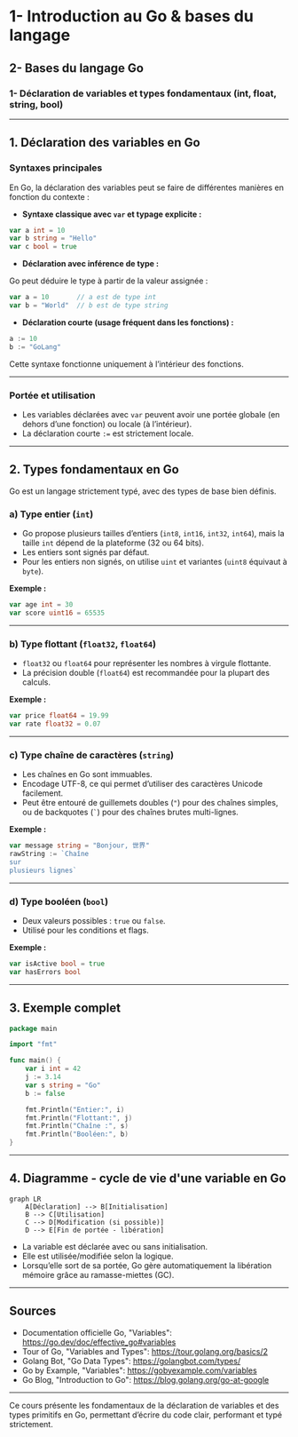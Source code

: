 # 1- Introduction au Go & bases du langage  
## 2- Bases du langage Go  
### 1- Déclaration de variables et types fondamentaux (int, float, string, bool)  

---

## 1. Déclaration des variables en Go  

### Syntaxes principales  

En Go, la déclaration des variables peut se faire de différentes manières en fonction du contexte :

- **Syntaxe classique avec `var` et typage explicite :**

```go
var a int = 10
var b string = "Hello"
var c bool = true
```

- **Déclaration avec inférence de type :**

Go peut déduire le type à partir de la valeur assignée :

```go
var a = 10       // a est de type int
var b = "World"  // b est de type string
```

- **Déclaration courte (usage fréquent dans les fonctions) :**

```go
a := 10
b := "GoLang"
```

Cette syntaxe fonctionne uniquement à l’intérieur des fonctions.

---

### Portée et utilisation

- Les variables déclarées avec `var` peuvent avoir une portée globale (en dehors d’une fonction) ou locale (à l’intérieur).
- La déclaration courte `:=` est strictement locale.

---

## 2. Types fondamentaux en Go  

Go est un langage strictement typé, avec des types de base bien définis.

### a) Type entier (`int`)

- Go propose plusieurs tailles d’entiers (`int8`, `int16`, `int32`, `int64`), mais la taille `int` dépend de la plateforme (32 ou 64 bits).
- Les entiers sont signés par défaut.  
- Pour les entiers non signés, on utilise `uint` et variantes (`uint8` équivaut à `byte`).

**Exemple :**

```go
var age int = 30
var score uint16 = 65535
```

---

### b) Type flottant (`float32`, `float64`)

- `float32` ou `float64` pour représenter les nombres à virgule flottante.
- La précision double (`float64`) est recommandée pour la plupart des calculs.

**Exemple :**

```go
var price float64 = 19.99
var rate float32 = 0.07
```

---

### c) Type chaîne de caractères (`string`)

- Les chaînes en Go sont immuables.
- Encodage UTF-8, ce qui permet d’utiliser des caractères Unicode facilement.
- Peut être entouré de guillemets doubles (`"`) pour des chaînes simples, ou de backquotes (`` ` ``) pour des chaînes brutes multi-lignes.

**Exemple :**

```go
var message string = "Bonjour, 世界"
rawString := `Chaîne
sur
plusieurs lignes`
```

---

### d) Type booléen (`bool`)

- Deux valeurs possibles : `true` ou `false`.
- Utilisé pour les conditions et flags.

**Exemple :**

```go
var isActive bool = true
var hasErrors bool
```

---

## 3. Exemple complet  

```go
package main

import "fmt"

func main() {
    var i int = 42
    j := 3.14
    var s string = "Go"
    b := false

    fmt.Println("Entier:", i)
    fmt.Println("Flottant:", j)
    fmt.Println("Chaîne :", s)
    fmt.Println("Booléen:", b)
}
```

---

## 4. Diagramme - cycle de vie d'une variable en Go

```mermaid
graph LR
    A[Déclaration] --> B[Initialisation]
    B --> C[Utilisation]
    C --> D[Modification (si possible)]
    D --> E[Fin de portée - libération]
```

- La variable est déclarée avec ou sans initialisation.
- Elle est utilisée/modifiée selon la logique.
- Lorsqu’elle sort de sa portée, Go gère automatiquement la libération mémoire grâce au ramasse-miettes (GC).

---

## Sources  

- Documentation officielle Go, "Variables": https://go.dev/doc/effective_go#variables  
- Tour of Go, "Variables and Types": https://tour.golang.org/basics/2  
- Golang Bot, "Go Data Types": https://golangbot.com/types/  
- Go by Example, "Variables": https://gobyexample.com/variables  
- Go Blog, "Introduction to Go": https://blog.golang.org/go-at-google  

---

Ce cours présente les fondamentaux de la déclaration de variables et des types primitifs en Go, permettant d’écrire du code clair, performant et typé strictement.